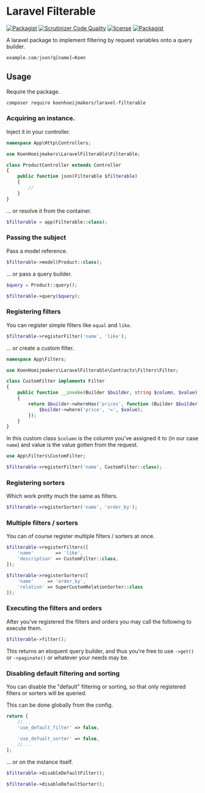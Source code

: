 # Laravel Filterable
[![Packagist](https://img.shields.io/packagist/v/koenhoeijmakers/laravel-filterable.svg?colorB=brightgreen)](https://packagist.org/packages/koenhoeijmakers/laravel-filterable)
[![Scrutinizer Code Quality](https://scrutinizer-ci.com/g/koenhoeijmakers/laravel-filterable/badges/quality-score.png?b=master)](https://scrutinizer-ci.com/g/koenhoeijmakers/laravel-filterable/?branch=master)
[![license](https://img.shields.io/github/license/koenhoeijmakers/laravel-filterable.svg?colorB=brightgreen)](https://github.com/koenhoeijmakers/laravel-filterable)
[![Packagist](https://img.shields.io/packagist/dt/koenhoeijmakers/laravel-filterable.svg?colorB=brightgreen)](https://packagist.org/packages/koenhoeijmakers/laravel-filterable)

A laravel package to implement filtering by request variables onto a query builder.
```php
example.com/json?q[name]=Koen
```

## Usage
Require the package.
```sh
composer require koenhoeijmakers/laravel-filterable
```

### Acquiring an instance.
Inject it in your controller.
```php
namespace App\Http\Controllers;

use KoenHoeijmakers\LaravelFilterable\Filterable;

class ProductController extends Controller
{
    public function json(Filterable $filterable)
    {
        //
    }
}
```

... or resolve it from the container.
```php
$filterable = app(Filterable::class);
```

### Passing the subject
Pass a model reference.
```php
$filterable->model(Product::class);
```

... or pass a query builder.
```php
$query = Product::query();

$filterable->query($query);
```

### Registering filters
You can register simple filters like `equal` and `like`.
```php
$filterable->registerFilter('name', 'like');
```

... or create a custom filter.
```php
namespace App\Filters;

use KoenHoeijmakers\LaravelFilterable\Contracts\Filters\Filter;

class CustomFilter implements Filter
{
    public function __invoke(Builder $builder, string $column, $value)
    {
        return $builder->whereHas('prices', function (Builder $builder) use ($value) {
            $builder->where('price', '=', $value);
        });
    }
}
```
In this custom class `$column` is the columm you've assigned it to (in our case `name`)
and value is the value gotten from the request.

```php
use App\Filters\CustomFilter;

$filterable->registerFilter('name', CustomFilter::class);
```

### Registering sorters
Which work pretty much the same as filters.
```php
$filterable->registerSorter('name', 'order_by');
```

### Multiple filters / sorters
You can of course register multiple filters / sorters at once.
```php
$filterable->registerFilters([
    'name'        => 'like',
    'description' => CustomFilter::class,
]);

$filterable->registerSorters([
    'name'     => 'order_by',
    'relation' => SuperCustomRelationSorter::class
]);
```

### Executing the filters and orders
After you've registered the filters and orders you may call the following to execute them.
```php
$filterable->filter();
```

This returns an eloquent query builder, and thus you're free to use `->get()` or `->paginate()` or whatever your needs may be.

### Disabling default filtering and sorting
You can disable the "default" filtering or sorting, so that only registered filters or sorters will be queried.

This can be done globally from the config.
```php
return [
    //...
    'use_default_filter' => false,
    
    'use_defualt_sorter' => false,
    //...
];
```

... or on the instance itself.
```php
$filterable->disableDefaultFilter();

$filterable->disableDefaultSorter();
```
